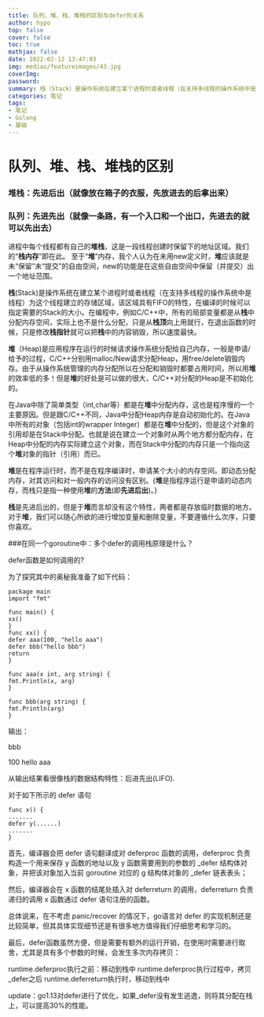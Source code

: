 ```yaml
---
title: 队列、堆、栈、堆栈的区别与defer的关系
author: hypo
top: false
cover: false
toc: true
mathjax: false
date: 2022-02-12 13:47:03
img: medias/featureimages/43.jpg
coverImg:
password:
summary: 栈（Stack）是操作系统在建立某个进程时或者线程（在支持多线程的操作系统中是线程）为这个线程建立的存储区域，该区域具有FIFO的特性
categories: 笔记
tags:
- 笔记
- Golang
- 基础
---
```

# 队列、堆、栈、堆栈的区别  
### 堆栈：先进后出（就像放在箱子的衣服，先放进去的后拿出来）

### 队列：先进先出（就像一条路，有一个入口和一个出口，先进去的就可以先出去）

进程中每个线程都有自己的**堆栈**，这是一段线程创建时保留下的地址区域。我们的“**栈内存**”即在此。
至于“**堆**”内存，我个人认为在未用new定义时，**堆**应该就是未“保留”未“提交”的自由空间，new的功能是在这些自由空间中保留（并提交）出一个地址范围。

**栈**(Stack)是操作系统在建立某个进程时或者线程（在支持多线程的操作系统中是线程）为这个线程建立的存储区域，该区域具有FIFO的特性，在编译的时候可以指定需要的Stack的大小。在编程中，例如C/C++中，所有的局部变量都是从**栈**中分配内存空间，实际上也不是什么分配，只是从**栈顶**向上用就行，在退出函数的时候，只是修改**栈指针**就可以把**栈**中的内容销毁，所以速度最快。

**堆**（Heap)是应用程序在运行的时候请求操作系统分配给自己内存，一般是申请/给予的过程，C/C++分别用malloc/New请求分配Heap，用free/delete销毁内存。由于从操作系统管理的内存分配所以在分配和销毁时都要占用时间，所以用**堆**的效率低的多！但是**堆**的好处是可以做的很大，C/C++对分配的Heap是不初始化的。

在Java中除了简单类型（int,char等）都是在**堆**中分配内存，这也是程序慢的一个主要原因。但是跟C/C++不同，Java中分配Heap内存是自动初始化的。在Java中所有的对象（包括int的wrapper  Integer）都是在**堆**中分配的，但是这个对象的引用却是在Stack中分配。也就是说在建立一个对象时从两个地方都分配内存，在Heap中分配的内存实际建立这个对象，而在Stack中分配的内存只是一个指向这个**堆**对象的指针（引用）而已。

**堆**是在程序运行时，而不是在程序编译时，申请某个大小的内存空间。即动态分配内存，对其访问和对一般内存的访问没有区别。{**堆**是指程序运行是申请的动态内存，而栈只是指一种使用**堆**的**方法**(即**先进后出**)。}

**栈**是先进后出的，但是于**堆**而言却没有这个特性，两者都是存放临时数据的地方。 对于**堆**，我们可以随心所欲的进行增加变量和删除变量，不要遵循什么次序，只要你喜欢。

###在同一个goroutine中：多个defer的调用栈原理是什么？

defer函数是如何调用的?

为了探究其中的奥秘我准备了如下代码：
````
package main
import "fmt"

func main() {
xx()
}
func xx() {
defer aaa(100, "hello aaa")
defer bbb("hello bbb")
return
}

func aaa(x int, arg string) {
fmt.Println(x, arg)
}

func bbb(arg string) {
fmt.Println(arg)
}
````
输出：

bbb

100 hello aaa

从输出结果看很像栈的数据结构特性：后进先出(LIFO).

对于如下所示的 defer 语句
````
func x() {
.......
defer y(......)
.......
}
````
首先，编译器会把 defer 语句翻译成对 deferproc 函数的调用，deferproc 负责构造一个用来保存 y 函数的地址以及 y 函数需要用到的参数的 _defer 结构体对象，并把该对象加入当前 goroutine 对应的 g 结构体对象的 _defer 链表表头；

然后，编译器会在 x 函数的结尾处插入对 deferreturn 的调用，deferreturn 负责递归的调用 x 函数通过 defer 语句注册的函数。

总体说来，在不考虑 panic/recover 的情况下，go语言对 defer 的实现机制还是比较简单，但其具体实现细节还是有很多地方值得我们仔细思考和学习的。

最后，defer函数虽然方便，但是需要有额外的运行开销，在使用时需要进行取舍，尤其是具有多个参数的时候，会发生多次内存拷贝：

runtime.deferproc执行之前：移动到栈中
runtime.deferproc执行过程中，拷贝_defer之后
runtime.deferreturn执行时，移动到栈中

update：go1.13对defer进行了优化，如果_defer没有发生逃逸，则将其分配在栈上，可以提高30%的性能。